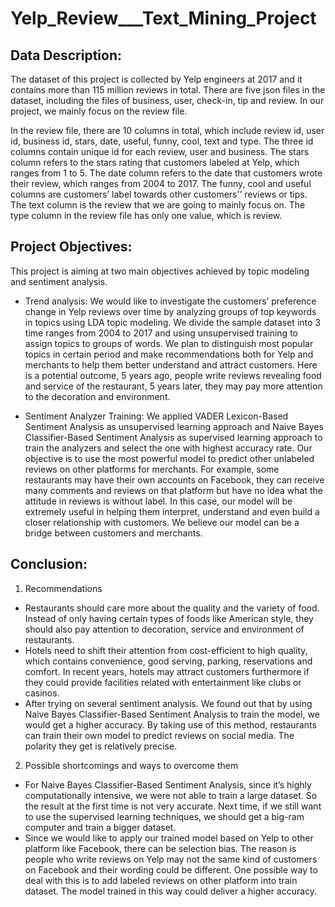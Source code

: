 # Yelp_Review___Text_Mining_Project
## Data Description: 
The dataset of this project is collected by Yelp engineers at 2017 and it contains more than 115 million reviews in total. There are five json files in the dataset, including the files of business, user, check-in, tip and review. In our project, we mainly focus on the review file. 

In the review file, there are 10 columns in total, which include review id, user id, business id, stars, date, useful, funny, cool, text and type. The three id columns contain unique id for each review, user and business. The stars column refers to the stars rating that customers labeled at Yelp, which ranges from 1 to 5. The date column refers to the date that customers wrote their review, which ranges from 2004 to 2017. The funny, cool and useful columns are customers’ label towards other customers'’ reviews or tips. The text column is the review that we are going to mainly focus on. The type column in the review file has only one value, which is review. 

## Project Objectives: 
This project is aiming at two main objectives achieved by topic modeling and sentiment analysis. 

-	Trend analysis: 
We would like to investigate the customers’ preference change in Yelp reviews over time by analyzing groups of top keywords in topics using LDA topic modeling. We divide the sample dataset into 3 time ranges from 2004 to 2017 and using unsupervised training to assign topics to groups of words. We plan to distinguish most popular topics in certain period and make recommendations both for Yelp and merchants to help them better understand and attract customers. Here is a potential outcome, 5 years ago, people write reviews revealing food and service of the restaurant, 5 years later, they may pay more attention to the decoration and environment. 

-	Sentiment Analyzer Training: 
We applied VADER Lexicon-Based Sentiment Analysis as unsupervised learning approach and Naive Bayes Classifier-Based Sentiment Analysis as supervised learning approach to train the analyzers and select the one with highest accuracy rate. Our objective is to use the most powerful model to predict other unlabeled reviews on other platforms for merchants. For example, some restaurants may have their own accounts on Facebook, they can receive many comments and reviews on that platform but have no idea what the attitude in reviews is without label. In this case, our model will be extremely useful in helping them interpret, understand and even build a closer relationship with customers. We believe our model can be a bridge between customers and merchants. 

## Conclusion:  
1. Recommendations  
- Restaurants should care more about the quality and the variety of food. Instead of only  having certain types of foods like American style, they should also pay attention to  decoration, service and environment of restaurants. 
- Hotels need to shift their attention from cost-efficient to high quality, which contains  convenience, good serving, parking, reservations and comfort. In recent years, hotels may  attract customers furthermore if they could provide facilities related with entertainment like  clubs or casinos.  
- After trying on several sentiment analysis. We found out that by using Naive Bayes  Classifier-Based Sentiment Analysis to train the model, we would get a higher accuracy. By  taking use of this method, restaurants can train their own model to predict reviews on social  media. The polarity they get is relatively precise. 

2. Possible shortcomings and ways to overcome them  
- For Naive Bayes Classifier-Based Sentiment Analysis, since it’s highly computationally  intensive, we were not able to train a large dataset. So the result at the first time is not very  accurate. Next time, if we still want to use the supervised learning techniques, we should get  a big-ram computer and train a bigger dataset.  
- Since we would like to apply our trained model based on Yelp to other platform like  Facebook, there can be selection bias. The reason is people who write reviews on Yelp may  not the same kind of customers on Facebook and their wording could be different. One  possible way to deal with this is to add labeled reviews on other platform into train dataset.  The model trained in this way could deliver a higher accuracy.  
